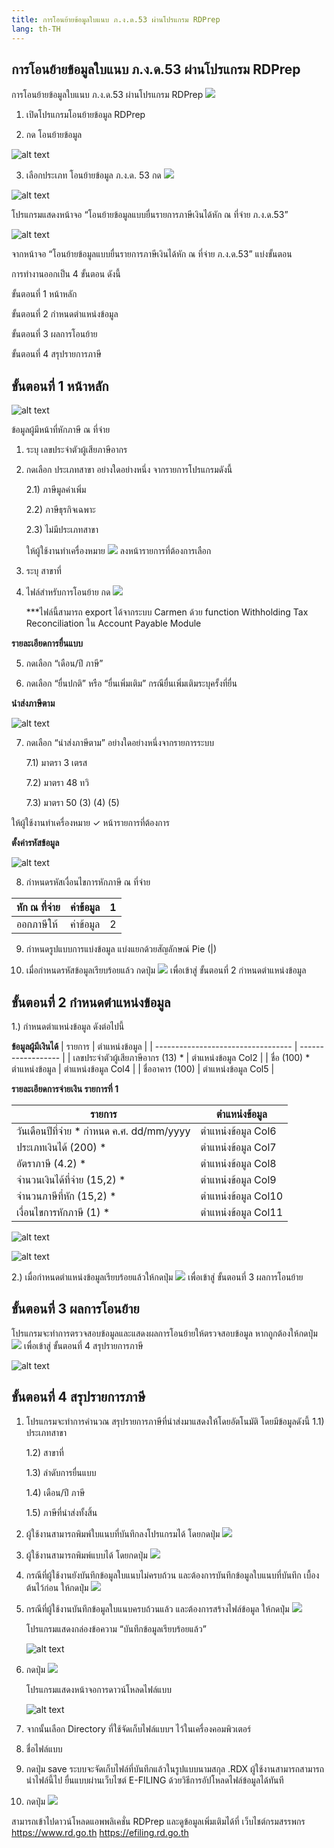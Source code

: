```yaml
---
title: การโอนย้ายข้อมูลใบแนบ ภ.ง.ด.53 ผ่านโปรแกรม RDPrep
lang: th-TH
---
```


## การโอนย้ายข้อมูลใบแนบ ภ.ง.ด.53 ผ่านโปรแกรม RDPrep

การโอนย้ายข้อมูลใบแนบ ภ.ง.ด.53 ผ่านโปรแกรม RDPrep <img src="./image-72.png" style="display: inline-block;" />

1. เปิดโปรแกรมโอนย้ายข้อมูล RDPrep

2. กด โอนย้ายข้อมูล

![alt text](image-73.png)

3. เลือกประเภท โอนย้ายข้อมูล ภ.ง.ด. 53 กด <img src="./image-96.png" style="display: inline-block;" />

![alt text](image-97.png)

โปรแกรมแสดงหน้าจอ “โอนย้ายข้อมูลแบบยื่นรายการภาษีเงินได้หัก ณ ที่จ่าย ภ.ง.ด.53”

![alt text](image-98.png)

จากหน้าจอ “โอนย้ายข้อมูลแบบยื่นรายการภาษีเงินได้หัก ณ ที่จ่าย ภ.ง.ด.53” แบ่งขั้นตอน

การทำงานออกเป็น 4 ขั้นตอน ดังนี้

ขั้นตอนที่ 1 หน้าหลัก

ขั้นตอนที่ 2 กำหนดตำแหน่งข้อมูล

ขั้นตอนที่ 3 ผลการโอนย้าย

ขั้นตอนที่ 4 สรุปรายการภาษี

## ขั้นตอนที่ 1 หน้าหลัก

![alt text](image-99.png)

ข้อมูลผู้มีหน้าที่หักภาษี ณ ที่จ่าย

1. ระบุ เลขประจำตัวผู้เสียภาษีอากร

2. กดเลือก ประเภทสาขา อย่างใดอย่างหนึ่ง จากรายการโปรแกรมดังนี้

   2.1) ภาษีมูลค่าเพิ่ม

   2.2) ภาษีธุรกิจเฉพาะ

   2.3) ไม่มีประเภทสาขา

   ให้ผู้ใช้งานทำเครื่องหมาย <img src="./image-78.png" style="display: inline-block;" /> ลงหน้ารายการที่ต้องการเลือก

3. ระบุ สาขาที่
4. ไฟล์สำหรับการโอนย้าย กด <img src="./image-79.png" style="display: inline-block;" />

   \*\*\*ไฟล์นี้สามารถ export ได้จากระบบ Carmen ด้วย function Withholding Tax Reconciliation ใน Account Payable Module

**รายละเอียดการยื่นแบบ**

5. กดเลือก “เดือน/ปี ภาษี”

6. กดเลือก “ยื่นปกติ” หรือ “ยื่นเพิ่มเติม” กรณียื่นเพิ่มเติมระบุครั้งที่ยื่น

**นำส่งภาษีตาม**

![alt text](image-101.png)

7. กดเลือก “นำส่งภาษีตาม” อย่างใดอย่างหนึ่งจากรายการระบบ

   7.1) มาตรา 3 เตรส

   7.2) มาตรา 48 ทวิ

   7.3) มาตรา 50 (3) (4) (5)

ให้ผู้ใช้งานทำเครื่องหมาย ✓ หน้ารายการที่ต้องการ

**ตั้งค่ารหัสข้อมูล**

![alt text](image-102.png)

8. กำหนดรหัสเงื่อนไขการหักภาษี ณ ที่จ่าย

| หัก ณ ที่จ่าย | ค่าข้อมูล | 1   |
| ------------- | --------- | --- |
| ออกภาษีให้    | ค่าข้อมูล | 2   |

9. กำหนดรูปแบบการแบ่งข้อมูล แบ่งแยกด้วยสัญลักษณ์ Pie (|)

10. เมื่อกำหนดรหัสข้อมูลเรียบร้อยแล้ว กดปุ่ม <img src="./image-81.png" style="display: inline-block;" /> เพื่อเข้าสู่ ขั้นตอนที่ 2 กำหนดตำแหน่งข้อมูล

## ขั้นตอนที่ 2 กำหนดตำแหน่งข้อมูล

1.) กำหนดตำแหน่งข้อมูล ดังต่อไปนี้

**ข้อมูลผู้มีเงินได้**
| รายการ | ตำแหน่งข้อมูล |
| ---------------------------------- | ------------------ |
| เลขประจำตัวผู้เสียภาษีอากร (13) \* | ตำแหน่งข้อมูล Col2 |
| ชื่อ (100) \* ตำแหน่งข้อมูล | ตำแหน่งข้อมูล Col4 |
| ชื่ออาคาร (100) | ตำแหน่งข้อมูล Col5 |

**รายละเอียดการจ่ายเงิน รายการที่ 1**

| รายการ                                     | ตำแหน่งข้อมูล       |
| ------------------------------------------ | ------------------- |
| วันเดือนปีที่จ่าย \* กำหนด ค.ศ. dd/mm/yyyy | ตำแหน่งข้อมูล Col6  |
| ประเภทเงินได้ (200) \*                     | ตำแหน่งข้อมูล Col7  |
| อัตราภาษี (4.2) \*                         | ตำแหน่งข้อมูล Col8  |
| จำนวนเงินได้ที่จ่าย (15,2) \*              | ตำแหน่งข้อมูล Col9  |
| จำนวนภาษีที่หัก (15,2) \*                  | ตำแหน่งข้อมูล Col10 |
| เงื่อนไขการหักภาษี (1) \*                  | ตำแหน่งข้อมูล Col11 |

![alt text](image-103.png)

![alt text](image-104.png)

2.) เมื่อกำหนดตำแหน่งข้อมูลเรียบร้อยแล้วให้กดปุ่ม <img src="./image-85.png" style="display: inline-block;" /> เพื่อเข้าสู่ ขั้นตอนที่ 3 ผลการโอนย้าย

## ขั้นตอนที่ 3 ผลการโอนย้าย

โปรแกรมจะทำการตรวจสอบข้อมูลและแสดงผลการโอนย้ายให้ตรวจสอบข้อมูล หากถูกต้องให้กดปุ่ม <img src="./image-81.png" style="display: inline-block;" /> เพื่อเข้าสู่ ขั้นตอนที่ 4 สรุปรายการภาษี

![alt text](image-105.png)

## ขั้นตอนที่ 4 สรุปรายการภาษี

1. โปรแกรมจะทำการคำนวณ สรุปรายการภาษีที่นำส่งมาแสดงให้โดยอัตโนมัติ โดยมีข้อมูลดังนี้
   1.1) ประเภทสาขา

   1.2) สาขาที่

   1.3) ลำดับการยื่นแบบ

   1.4) เดือน/ปี ภาษี

   1.5) ภาษีที่นำส่งทั้งสิ้น

2. ผู้ใช้งานสามารถพิมพ์ใบแนบที่บันทึกลงโปรแกรมได้ โดยกดปุ่ม <img src="./image-88.png" style="display: inline-block;" />

3. ผู้ใช้งานสามารถพิมพ์แบบได้ โดยกดปุ่ม <img src="./image-89.png" style="display: inline-block;" />

4. กรณีที่ผู้ใช้งานยังบันทึกข้อมูลใบแนบไม่ครบถ้วน และต้องการบันทึกข้อมูลใบแนบที่บันทึก
   เบื้องต้นไว้ก่อน ให้กดปุ่ม <img src="./image-90.png" style="display: inline-block;" />

5. กรณีที่ผู้ใช้งานบันทึกข้อมูลใบแนบครบถ้วนแล้ว และต้องการสร้างไฟล์ข้อมูล ให้กดปุ่ม <img src="./image-91.png" style="display: inline-block;" />

   โปรแกรมแสดงกล่องข้อความ “บันทึกข้อมูลเรียบร้อยแล้ว”

   ![alt text](image-92.png)

6. กดปุ่ม <img src="./image-93.png" style="display: inline-block;" />

   โปรแกรมแสดงหน้าจอการดาวน์โหลดไฟล์แบบ

   ![alt text](image-94.png)

7. จากนั้นเลือก Directory ที่ใช้จัดเก็บไฟล์แบบฯ ไว้ในเครื่องคอมพิวเตอร์

8. ชื่อไฟล์แบบ

9. กดปุ่ม save
   ระบบจะจัดเก็บไฟล์ที่บันทึกแล้วในรูปแบบนามสกุล .RDX ผู้ใช้งานสามารถสามารถนำไฟล์นี้ไป
   ยื่นแบบผ่านเว็บไซต์ E-FILING ด้วยวิธีการอัปโหลดไฟล์ข้อมูลได้ทันที
10. กดปุ่ม <img src="./image-95.png" style="display: inline-block;" />

สามารถเข้าไปดาวน์โหลดแอพพลิเคชั่น RDPrep และดูข้อมูลเพิ่มเติมได้ที่ เว็บไชต์กรมสรรพกร
https://www.rd.go.th
https://efiling.rd.go.th
